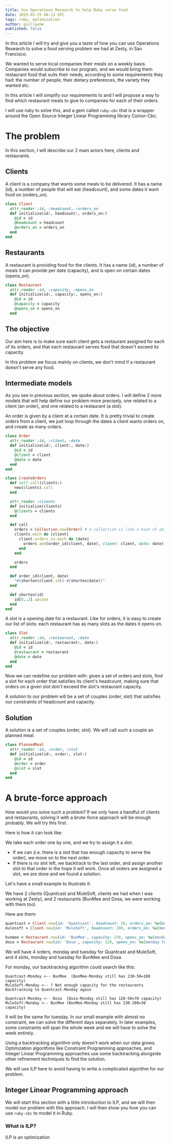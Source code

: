 ```yaml
---
title: Use Operations Research to help Ruby serve food
date: 2019-03-25 08:13 UTC
tags: ruby, optimization
author: guillaume
published: false
---
```


In this article I will try and give you a taste of how you can use Operations Research to solve a
food serving problem we had at Zesty, in San Francisco.

We wanted to serve local companies their meals on a weekly basis. Companies would subscribe to our
program, and we would bring them restaurant food that suits their needs, according to some
requirements they had: the number of people, their dietary preferences, the variety they wanted
etc.

In this article I will simplify our requirements to and I will propose a way to find which
restaurant meals to give to companies for each of their orders.

I will use ruby to solve this, and a gem called `ruby-cbc` that is a wrapper around the Open Source
Integer Linear Programming library Coinor-Cbc.

# The problem

In this section, I will describe our 2 main actors here, clients and restaurants.

## Clients

A client is a company that wants some meals to be delivered. It has a name (id), a number of
people that will eat (headcount), and some dates it want food on (orders_on).

```ruby
class Client
  attr_reader :id, :headcount, :orders_on
  def initialize(id:, headcount:, orders_on:)
    @id = id
    @headcount = headcount
    @orders_on = orders_on
  end
end
```

## Restaurants

A restaurant is providing food for the clients. It has a name (id), a number of meals it can
provide per date (capacity), and is open on certain dates (opens_on).

```ruby
class Restaurant
  attr_reader :id, :capacity, :opens_on
  def initialize(id:, capacity:, opens_on:)
    @id = id
    @capacity = capacity
    @opens_on = opens_on
  end
```

## The objective

Our aim here is to make sure each client gets a restaurant assigned for each of its orders, and
that each restaurant serves food that doesn't exceed its capacity.

In this problem we focus mainly on clients, we don't mind if a restaurant doesn't serve any food.

## Intermediate models

As you see in previous section, we spoke about orders. I will define 2 more models that will help
define our problem more precisely, one related to a client (an order), and one related to a
restaurant (a slot).

An order is given by a client at a certain date. It is pretty trivial to create orders from a
client, we just loop through the dates a client wants orders on, and create as many orders.

```ruby
class Order
  attr_reader :id, :client, :date
  def initialize(id:, client:, date:)
    @id = id
    @client = client
    @date = date
  end
end

class CreateOrders
  def self.call(clients:)
    new(clients).call
  end

  attr_reader :clients
  def initialize(clients)
    @clients = clients
  end

  def call
    orders = Collection.new(Order) # a collection is like a hash of objects with and id
    clients.each do |client|
      client.orders_on.each do |date|
        orders.add(order_id(client, date), client: client, date: date)
      end
    end

    orders
  end

  def order_id(client, date)
    "#{shorten(client.id)}-#{shorten(date)}"
  end

  def shorten(id)
    id[0..2].upcase
  end
end
```

A slot is a opening date for a restaurant. Like for orders, it is easy to create our list of slots:
each restaurant has as many slots as the dates it opens on.

```ruby
class Slot
  attr_reader :id, :restaurant, :date
  def initialize(id:, restaurant:, date:)
    @id = id
    @restaurant = restaurant
    @date = date
  end
end
```

Now we can redefine our problem with: given a set of orders and slots, find a slot for each order
that satisfies its client's headcount, making sure that orders on a given slot don't exceed the
slot's restaurant capacity.

A solution to our problem will be a set of couples (order, slot) that satisfies our constraints of
headcount and capacity.

## Solution

A solution is a set of couples (order, slot). We will call such a couple an planned meal.

```ruby
class PlannedMeal
  attr_reader :id, :order, :slot
  def initialize(id:, order:, slot:)
    @id = id
    @order = order
    @slot = slot
  end
end
```

# A brute-force approach

How would you solve such a problem? If we only have a handful of clients and restaurants, solving
it with a brute-force approach will be enough probably. We will try this first.

Here is how it can look like:

We take each order one by one, and we try to assign it a slot.

- If we can (i.e. there is a slot that has enough capacity to serve the order), we move on to the
  next order.
- If there is no slot left, we backtrack to the last order, and assign another slot to that order
  in the hope it will work.
Once all orders are assigned a slot, we are done and we found a solution.

Let's have a small example to illustrate it:

We have 2 clients (Quantcast and MuleSoft, clients we had when I was working at Zesty), and 2
restaurants (BunMee and Dosa, we were working with them too).

Here are them:

```ruby
quantcast = Client.new(id: 'Quantcast', headcount: 50, orders_on: %w[monday tuesday])
mulesoft = Client.new(id: 'MuleSoft', headcount: 200, orders_on: %w[monday tuesday])

bunmee = Restaurant.new(id: 'BunMee', capacity: 230, opens_on: %w[monday tuesday])
dosa = Restaurant.new(id: 'Dosa', capacity: 120, opens_on: %w[monday tuesday])
```

We will have 4 orders, monday and tuesday for Quantcast and MuleSoft, and 4 slots, monday and
tuesday for BunMee and Dosa.

For monday, our backtracking algorithm could search like this:

```
Quantcast-Monday <-- BunMee  (BunMee-Monday still has 230-50=180 capacity)
MuleSoft-Monday <-- ? Not enough capacity for the restaurants
Backtracking to Quantcast-Monday again

Quantcast-Monday <-- Dosa  (Dosa-Monday still has 120-50=70 capacity)
MuleSoft-Monday <-- BunMee (BunMee-Monday still has 230-200=30 capacity)
```

It will be the same for tuesday. In our small example with almost no constraint, we can solve the
different days separately. In later examples, some constraints will span the whole week and we will
have to solve the week entirely.

Using a backtracking algorithm only doesn't work when our data grows. Optimization algorithms like
Constraint Programming approaches, and Integer Linear Programming approaches use some backtracking
alongside other refinement techniques to find the solution.

We will use ILP here to avoid having to write a complicated algorithm for our problem.

## Integer Linear Programming approach

We will start this section with a little introduction to ILP, and we will then model our problem
with this approach. I will then show you how you can use `ruby-cbc` to model it in Ruby.

### What is ILP?

ILP is an optimization 
